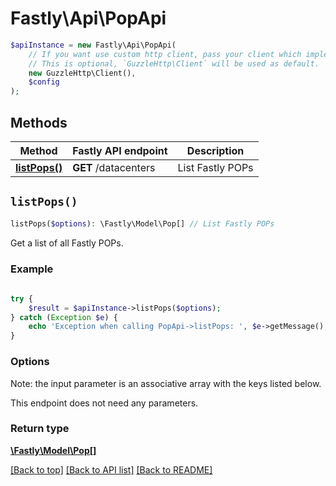 # Fastly\Api\PopApi


```php
$apiInstance = new Fastly\Api\PopApi(
    // If you want use custom http client, pass your client which implements `GuzzleHttp\ClientInterface`.
    // This is optional, `GuzzleHttp\Client` will be used as default.
    new GuzzleHttp\Client(),
    $config
);
```

## Methods

Method | Fastly API endpoint | Description
------------- | ------------- | -------------
[**listPops()**](PopApi.md#listPops) | **GET** /datacenters | List Fastly POPs


## `listPops()`

```php
listPops($options): \Fastly\Model\Pop[] // List Fastly POPs
```

Get a list of all Fastly POPs.

### Example
```php
    
try {
    $result = $apiInstance->listPops($options);
} catch (Exception $e) {
    echo 'Exception when calling PopApi->listPops: ', $e->getMessage(), PHP_EOL;
}
```

### Options

Note: the input parameter is an associative array with the keys listed below.

This endpoint does not need any parameters.

### Return type

[**\Fastly\Model\Pop[]**](../Model/Pop.md)

[[Back to top]](#) [[Back to API list]](../../README.md#endpoints)
[[Back to README]](../../README.md)
